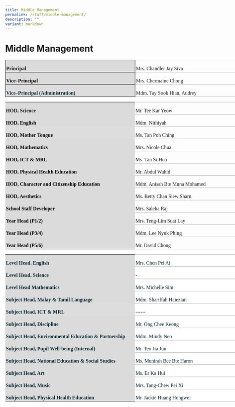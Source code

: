 ```yaml
---
title: Middle Management
permalink: /staff/middle-management/
description: ""
variant: markdown
---
```

# Middle Management

<table style="width:604.0pt;border-collapse:collapse;border:none;mso-border-alt:solid #AAAAAA .75pt;
 mso-yfti-tbllook:1184;mso-padding-alt:0in 0in 0in 0in" width="805" cellpadding="0" cellspacing="0" border="1" class="MsoNormalTable"><tbody><tr style="mso-yfti-irow:0;mso-yfti-firstrow:yes"><td style="width:310.1pt;border:solid windowtext 1.0pt;mso-border-alt:
  solid windowtext .5pt;background:#DBDBDB;padding:1.5pt 1.5pt 1.5pt 1.5pt" width="413"><p style="margin-bottom:0in;line-height:normal" class="MsoNormal"><b><span style="font-size:12.0pt;font-family:&quot;Times New Roman&quot;,serif;mso-fareast-font-family:
  &quot;Times New Roman&quot;">Principal</span></b><span style="font-size:12.0pt;
  font-family:&quot;Times New Roman&quot;,serif;mso-fareast-font-family:&quot;Times New Roman&quot;"></span></p></td><td style="width:293.9pt;border:solid #AAAAAA 1.0pt;border-left:
  none;mso-border-left-alt:solid windowtext .5pt;mso-border-alt:solid #AAAAAA .75pt;
  mso-border-left-alt:solid windowtext .5pt;padding:1.5pt 1.5pt 1.5pt 1.5pt" width="392"><p style="margin-bottom:0in;line-height:normal" class="MsoNormal"><span style="font-size:12.0pt;font-family:&quot;Times New Roman&quot;,serif;mso-fareast-font-family:
  &quot;Times New Roman&quot;">Mrs. Chandler Jay Siva</span></p></td></tr><tr style="mso-yfti-irow:1"><td style="width:310.1pt;border:solid windowtext 1.0pt;border-top:
  none;mso-border-top-alt:solid windowtext .5pt;mso-border-alt:solid windowtext .5pt;
  background:#DBDBDB;padding:1.5pt 1.5pt 1.5pt 1.5pt" width="413"><p style="margin-bottom:0in;line-height:normal" class="MsoNormal"><b><span style="font-size:12.0pt;font-family:&quot;Times New Roman&quot;,serif;mso-fareast-font-family:
  &quot;Times New Roman&quot;;color:black;mso-color-alt:windowtext">Vice–Principal</span></b><span style="font-size:12.0pt;font-family:&quot;Times New Roman&quot;,serif;mso-fareast-font-family:
  &quot;Times New Roman&quot;"></span></p></td><td style="width:293.9pt;border-top:none;border-left:none;
  border-bottom:solid #AAAAAA 1.0pt;border-right:solid #AAAAAA 1.0pt;
  mso-border-top-alt:solid #AAAAAA .75pt;mso-border-left-alt:solid windowtext .5pt;
  mso-border-alt:solid #AAAAAA .75pt;mso-border-left-alt:solid windowtext .5pt;
  padding:1.5pt 1.5pt 1.5pt 1.5pt" width="392"><p style="margin-bottom:0in;line-height:normal" class="MsoNormal"><span style="font-size:12.0pt;font-family:&quot;Times New Roman&quot;,serif;mso-fareast-font-family:
  &quot;Times New Roman&quot;">Mrs. Chermaine Chong</span></p></td></tr><tr style="mso-yfti-irow:2;mso-yfti-lastrow:yes"><td style="width:310.1pt;border:solid windowtext 1.0pt;border-top:
  none;mso-border-top-alt:solid windowtext .5pt;mso-border-alt:solid windowtext .5pt;
  background:#DDDDDD;padding:1.5pt 1.5pt 1.5pt 1.5pt" width="413"><p style="margin-bottom:0in;line-height:normal" class="MsoNormal"><b><span style="font-size:12.0pt;font-family:&quot;Times New Roman&quot;,serif;mso-fareast-font-family:
  &quot;Times New Roman&quot;;color:#0C2733">Vice–Principal (Administration)</span></b><b><span style="font-size:12.0pt;font-family:&quot;Times New Roman&quot;,serif;mso-fareast-font-family:
  &quot;Times New Roman&quot;;color:#666666"></span></b></p></td><td style="width:293.9pt;border-top:none;border-left:none;
  border-bottom:solid #AAAAAA 1.0pt;border-right:solid #AAAAAA 1.0pt;
  mso-border-top-alt:solid #AAAAAA .75pt;mso-border-left-alt:solid windowtext .5pt;
  mso-border-alt:solid #AAAAAA .75pt;mso-border-left-alt:solid windowtext .5pt;
  padding:1.5pt 1.5pt 1.5pt 1.5pt" width="392"><p style="margin-bottom:0in;line-height:normal" class="MsoNormal"><span style="font-size:12.0pt;font-family:&quot;Times New Roman&quot;,serif;mso-fareast-font-family:
  &quot;Times New Roman&quot;">Mdm. Tay Sook Hian, Audrey&nbsp;</span></p></td></tr></tbody></table>

<table style="width:592.5pt;border-collapse:collapse;border:none;mso-border-alt:solid #AAAAAA .75pt;
 mso-yfti-tbllook:1184;mso-padding-alt:0in 0in 0in 0in" width="790" cellpadding="0" cellspacing="0" border="1" class="MsoNormalTable"><tbody><tr style="mso-yfti-irow:0;mso-yfti-firstrow:yes"><td style="width:310.1pt;border:none;background:#DBDBDB;padding:
  1.5pt 1.5pt 1.5pt 1.5pt" width="413"><p style="margin-bottom:0in;line-height:normal" class="MsoNormal"><b><span style="font-size:12.0pt;font-family:&quot;Times New Roman&quot;,serif;mso-fareast-font-family:
  &quot;Times New Roman&quot;">HOD, Science</span></b><span style="font-size:12.0pt;
  font-family:&quot;Times New Roman&quot;,serif;mso-fareast-font-family:&quot;Times New Roman&quot;"></span></p></td><td style="width:282.4pt;border:solid #AAAAAA 1.0pt;border-left:
  none;mso-border-top-alt:solid #AAAAAA .75pt;mso-border-bottom-alt:solid #AAAAAA .75pt;
  mso-border-right-alt:solid #AAAAAA .75pt;padding:1.5pt 1.5pt 1.5pt 1.5pt" width="377"><p style="margin-bottom:0in;line-height:normal" class="MsoNormal"><span style="font-size:12.0pt;font-family:&quot;Times New Roman&quot;,serif;mso-fareast-font-family:
  &quot;Times New Roman&quot;">Mr. Tee Kar Yeow</span></p></td></tr><tr style="mso-yfti-irow:1"><td style="width:310.1pt;border:none;background:#DBDBDB;padding:
  1.5pt 1.5pt 1.5pt 1.5pt" width="413"><p style="margin-bottom:0in;line-height:normal" class="MsoNormal"><b><span style="font-size:12.0pt;font-family:&quot;Times New Roman&quot;,serif;mso-fareast-font-family:
  &quot;Times New Roman&quot;;color:black;mso-color-alt:windowtext">HOD, English</span></b><span style="font-size:12.0pt;font-family:&quot;Times New Roman&quot;,serif;mso-fareast-font-family:
  &quot;Times New Roman&quot;"></span></p></td><td style="width:282.4pt;border-top:none;border-left:none;
  border-bottom:solid #AAAAAA 1.0pt;border-right:solid #AAAAAA 1.0pt;
  mso-border-top-alt:solid #AAAAAA .75pt;mso-border-top-alt:solid #AAAAAA .75pt;
  mso-border-bottom-alt:solid #AAAAAA .75pt;mso-border-right-alt:solid #AAAAAA .75pt;
  padding:1.5pt 1.5pt 1.5pt 1.5pt" width="377"><p style="margin-bottom:0in;line-height:normal" class="MsoNormal"><span style="font-size:12.0pt;font-family:&quot;Times New Roman&quot;,serif;mso-fareast-font-family:
  &quot;Times New Roman&quot;">Mdm. Nithiyah</span></p></td></tr><tr style="mso-yfti-irow:2"><td style="width:310.1pt;border:none;background:#DDDDDD;padding:
  1.5pt 1.5pt 1.5pt 1.5pt" width="413"><p style="margin-bottom:0in;line-height:normal" class="MsoNormal"><b><span style="font-size:12.0pt;font-family:&quot;Times New Roman&quot;,serif;mso-fareast-font-family:
  &quot;Times New Roman&quot;;color:black">HOD, Mother Tongue</span></b><b><span style="font-size:12.0pt;font-family:&quot;Times New Roman&quot;,serif;mso-fareast-font-family:
  &quot;Times New Roman&quot;;color:#666666">&nbsp;</span></b></p></td><td style="width:282.4pt;border-top:none;border-left:none;
  border-bottom:solid #AAAAAA 1.0pt;border-right:solid #AAAAAA 1.0pt;
  mso-border-top-alt:solid #AAAAAA .75pt;mso-border-top-alt:solid #AAAAAA .75pt;
  mso-border-bottom-alt:solid #AAAAAA .75pt;mso-border-right-alt:solid #AAAAAA .75pt;
  padding:1.5pt 1.5pt 1.5pt 1.5pt" width="377"><p style="margin-bottom:0in;line-height:normal" class="MsoNormal"><span style="font-size:12.0pt;font-family:&quot;Times New Roman&quot;,serif;mso-fareast-font-family:
  &quot;Times New Roman&quot;">Ms. Tan Poh Ching&nbsp;</span></p></td></tr><tr style="mso-yfti-irow:3"><td style="width:310.1pt;border:none;background:#DBDBDB;padding:
  1.5pt 1.5pt 1.5pt 1.5pt" width="413"><p style="margin-bottom:0in;line-height:normal" class="MsoNormal"><b><span style="font-size:12.0pt;font-family:&quot;Times New Roman&quot;,serif;mso-fareast-font-family:
  &quot;Times New Roman&quot;;color:black;mso-color-alt:windowtext">HOD, Mathematics</span></b><span style="font-size:12.0pt;font-family:&quot;Times New Roman&quot;,serif;mso-fareast-font-family:
  &quot;Times New Roman&quot;"></span></p></td><td style="width:282.4pt;border-top:none;border-left:none;
  border-bottom:solid #AAAAAA 1.0pt;border-right:solid #AAAAAA 1.0pt;
  mso-border-top-alt:solid #AAAAAA .75pt;mso-border-top-alt:solid #AAAAAA .75pt;
  mso-border-bottom-alt:solid #AAAAAA .75pt;mso-border-right-alt:solid #AAAAAA .75pt;
  padding:1.5pt 1.5pt 1.5pt 1.5pt" width="377"><p style="margin-bottom:0in;line-height:normal" class="MsoNormal"><span style="font-size:12.0pt;font-family:&quot;Times New Roman&quot;,serif;mso-fareast-font-family:
  &quot;Times New Roman&quot;">Mrs. Nicole Chua</span></p></td></tr><tr style="mso-yfti-irow:4"><td style="width:310.1pt;border:none;background:#DBDBDB;padding:
  1.5pt 1.5pt 1.5pt 1.5pt" width="413"><p style="margin-bottom:0in;line-height:normal" class="MsoNormal"><b><span style="font-size:12.0pt;font-family:&quot;Times New Roman&quot;,serif;mso-fareast-font-family:
  &quot;Times New Roman&quot;;color:black;mso-color-alt:windowtext">HOD, ICT &amp; MRL</span></b><span style="font-size:12.0pt;font-family:&quot;Times New Roman&quot;,serif;mso-fareast-font-family:
  &quot;Times New Roman&quot;"></span></p></td><td style="width:282.4pt;border-top:none;border-left:none;
  border-bottom:solid #AAAAAA 1.0pt;border-right:solid #AAAAAA 1.0pt;
  mso-border-top-alt:solid #AAAAAA .75pt;mso-border-top-alt:solid #AAAAAA .75pt;
  mso-border-bottom-alt:solid #AAAAAA .75pt;mso-border-right-alt:solid #AAAAAA .75pt;
  padding:1.5pt 1.5pt 1.5pt 1.5pt" width="377"><p style="margin-bottom:0in;line-height:normal" class="MsoNormal"><span style="font-size:12.0pt;font-family:&quot;Times New Roman&quot;,serif;mso-fareast-font-family:
  &quot;Times New Roman&quot;">Ms. Tan Si Hua</span></p></td></tr><tr style="mso-yfti-irow:5"><td style="width:310.1pt;border:none;background:#DBDBDB;padding:
  1.5pt 1.5pt 1.5pt 1.5pt" width="413"><p style="margin-bottom:0in;line-height:normal" class="MsoNormal"><b><span style="font-size:12.0pt;font-family:&quot;Times New Roman&quot;,serif;mso-fareast-font-family:
  &quot;Times New Roman&quot;;color:black;mso-color-alt:windowtext">HOD, Physical Health Education</span></b><span style="font-size:12.0pt;font-family:&quot;Times New Roman&quot;,serif;
  mso-fareast-font-family:&quot;Times New Roman&quot;"></span></p></td><td style="width:282.4pt;border-top:none;border-left:none;
  border-bottom:solid #AAAAAA 1.0pt;border-right:solid #AAAAAA 1.0pt;
  mso-border-top-alt:solid #AAAAAA .75pt;mso-border-top-alt:solid #AAAAAA .75pt;
  mso-border-bottom-alt:solid #AAAAAA .75pt;mso-border-right-alt:solid #AAAAAA .75pt;
  padding:1.5pt 1.5pt 1.5pt 1.5pt" width="377"><p style="margin-bottom:0in;line-height:normal" class="MsoNormal"><span style="font-size:12.0pt;font-family:&quot;Times New Roman&quot;,serif;mso-fareast-font-family:
  &quot;Times New Roman&quot;">Mr. Abdul Wahid</span></p></td></tr><tr style="mso-yfti-irow:6"><td style="width:310.1pt;border:none;background:#DBDBDB;padding:
  1.5pt 1.5pt 1.5pt 1.5pt" width="413"><p style="margin-bottom:0in;line-height:normal" class="MsoNormal"><b><span style="font-size:12.0pt;font-family:&quot;Times New Roman&quot;,serif;mso-fareast-font-family:
  &quot;Times New Roman&quot;;color:black;mso-color-alt:windowtext">HOD, Character and Citizenship Education</span></b><span style="font-size:12.0pt;font-family:
  &quot;Times New Roman&quot;,serif;mso-fareast-font-family:&quot;Times New Roman&quot;"></span></p></td><td style="width:282.4pt;border-top:none;border-left:none;
  border-bottom:solid #AAAAAA 1.0pt;border-right:solid #AAAAAA 1.0pt;
  mso-border-top-alt:solid #AAAAAA .75pt;mso-border-top-alt:solid #AAAAAA .75pt;
  mso-border-bottom-alt:solid #AAAAAA .75pt;mso-border-right-alt:solid #AAAAAA .75pt;
  padding:1.5pt 1.5pt 1.5pt 1.5pt" width="377"><p style="margin-bottom:0in;line-height:normal" class="MsoNormal"><span style="font-size:12.0pt;font-family:&quot;Times New Roman&quot;,serif;mso-fareast-font-family:
  &quot;Times New Roman&quot;">Mdm. Anisah Bte Muna Mohamed</span></p></td></tr><tr style="mso-yfti-irow:7"><td style="width:310.1pt;border:none;background:#DBDBDB;padding:
  1.5pt 1.5pt 1.5pt 1.5pt" width="413"><p style="margin-bottom:0in;line-height:normal" class="MsoNormal"><b><span style="font-size:12.0pt;font-family:&quot;Times New Roman&quot;,serif;mso-fareast-font-family:
  &quot;Times New Roman&quot;;color:black;mso-color-alt:windowtext">HOD, Aesthetics</span></b><span style="font-size:12.0pt;font-family:&quot;Times New Roman&quot;,serif;mso-fareast-font-family:
  &quot;Times New Roman&quot;"></span></p></td><td style="width:282.4pt;border-top:none;border-left:none;
  border-bottom:solid #AAAAAA 1.0pt;border-right:solid #AAAAAA 1.0pt;
  mso-border-top-alt:solid #AAAAAA .75pt;mso-border-top-alt:solid #AAAAAA .75pt;
  mso-border-bottom-alt:solid #AAAAAA .75pt;mso-border-right-alt:solid #AAAAAA .75pt;
  padding:1.5pt 1.5pt 1.5pt 1.5pt" width="377"><p style="margin-bottom:0in;line-height:normal" class="MsoNormal"><span style="font-size:12.0pt;font-family:&quot;Times New Roman&quot;,serif;mso-fareast-font-family:
  &quot;Times New Roman&quot;">Ms. Betty Chan Siew Sharn</span></p></td></tr><tr style="mso-yfti-irow:8"><td style="width:310.1pt;border:none;background:#DBDBDB;padding:
  1.5pt 1.5pt 1.5pt 1.5pt" width="413"><p style="margin-bottom:0in;line-height:normal" class="MsoNormal"><b><span style="font-size:12.0pt;font-family:&quot;Times New Roman&quot;,serif;mso-fareast-font-family:
  &quot;Times New Roman&quot;;color:black;mso-color-alt:windowtext">School Staff Developer</span></b><span style="font-size:12.0pt;font-family:&quot;Times New Roman&quot;,serif;
  mso-fareast-font-family:&quot;Times New Roman&quot;"></span></p></td><td style="width:282.4pt;border-top:none;border-left:none;
  border-bottom:solid #AAAAAA 1.0pt;border-right:solid #AAAAAA 1.0pt;
  mso-border-top-alt:solid #AAAAAA .75pt;mso-border-top-alt:solid #AAAAAA .75pt;
  mso-border-bottom-alt:solid #AAAAAA .75pt;mso-border-right-alt:solid #AAAAAA .75pt;
  padding:1.5pt 1.5pt 1.5pt 1.5pt" width="377"><p style="margin-bottom:0in;line-height:normal" class="MsoNormal"><span style="font-size:12.0pt;font-family:&quot;Times New Roman&quot;,serif;mso-fareast-font-family:
  &quot;Times New Roman&quot;">Mrs. Saleha Raj</span></p></td></tr><tr style="mso-yfti-irow:9"><td style="width:310.1pt;border:none;background:#DBDBDB;padding:
  1.5pt 1.5pt 1.5pt 1.5pt" width="413"><p style="margin-bottom:0in;line-height:normal" class="MsoNormal"><b><span style="font-size:12.0pt;font-family:&quot;Times New Roman&quot;,serif;mso-fareast-font-family:
  &quot;Times New Roman&quot;;color:black;mso-color-alt:windowtext">Year Head (P1/2)</span></b><span style="font-size:12.0pt;font-family:&quot;Times New Roman&quot;,serif;mso-fareast-font-family:
  &quot;Times New Roman&quot;"></span></p></td><td style="width:282.4pt;border-top:none;border-left:none;
  border-bottom:solid #AAAAAA 1.0pt;border-right:solid #AAAAAA 1.0pt;
  mso-border-top-alt:solid #AAAAAA .75pt;mso-border-top-alt:solid #AAAAAA .75pt;
  mso-border-bottom-alt:solid #AAAAAA .75pt;mso-border-right-alt:solid #AAAAAA .75pt;
  padding:1.5pt 1.5pt 1.5pt 1.5pt" width="377"><p style="margin-bottom:0in;line-height:normal" class="MsoNormal"><span style="font-size:12.0pt;font-family:&quot;Times New Roman&quot;,serif;mso-fareast-font-family:
  &quot;Times New Roman&quot;">Mrs. Teng-Lim Suat Lay</span></p></td></tr><tr style="mso-yfti-irow:10"><td style="width:310.1pt;border:none;background:#DBDBDB;padding:
  1.5pt 1.5pt 1.5pt 1.5pt" width="413"><p style="margin-bottom:0in;line-height:normal" class="MsoNormal"><b><span style="font-size:12.0pt;font-family:&quot;Times New Roman&quot;,serif;mso-fareast-font-family:
  &quot;Times New Roman&quot;;color:black;mso-color-alt:windowtext">Year Head (P3/4)</span></b><span style="font-size:12.0pt;font-family:&quot;Times New Roman&quot;,serif;mso-fareast-font-family:
  &quot;Times New Roman&quot;"></span></p></td><td style="width:282.4pt;border-top:none;border-left:none;
  border-bottom:solid #AAAAAA 1.0pt;border-right:solid #AAAAAA 1.0pt;
  mso-border-top-alt:solid #AAAAAA .75pt;mso-border-top-alt:solid #AAAAAA .75pt;
  mso-border-bottom-alt:solid #AAAAAA .75pt;mso-border-right-alt:solid #AAAAAA .75pt;
  padding:1.5pt 1.5pt 1.5pt 1.5pt" width="377"><p style="margin-bottom:0in;line-height:normal" class="MsoNormal"><span style="font-size:12.0pt;font-family:&quot;Times New Roman&quot;,serif;mso-fareast-font-family:
  &quot;Times New Roman&quot;">Mdm. Lee Nyuk Phing</span></p></td></tr><tr style="mso-yfti-irow:11;mso-yfti-lastrow:yes"><td style="width:310.1pt;border:none;background:#DBDBDB;padding:
  1.5pt 1.5pt 1.5pt 1.5pt" width="413"><p style="margin-bottom:0in;line-height:normal" class="MsoNormal"><b><span style="font-size:12.0pt;font-family:&quot;Times New Roman&quot;,serif;mso-fareast-font-family:
  &quot;Times New Roman&quot;;color:black;mso-color-alt:windowtext">Year Head (P5/6)</span></b><span style="font-size:12.0pt;font-family:&quot;Times New Roman&quot;,serif;mso-fareast-font-family:
  &quot;Times New Roman&quot;"></span></p></td><td style="width:282.4pt;border-top:none;border-left:none;
  border-bottom:solid #AAAAAA 1.0pt;border-right:solid #AAAAAA 1.0pt;
  mso-border-top-alt:solid #AAAAAA .75pt;mso-border-top-alt:solid #AAAAAA .75pt;
  mso-border-bottom-alt:solid #AAAAAA .75pt;mso-border-right-alt:solid #AAAAAA .75pt;
  padding:1.5pt 1.5pt 1.5pt 1.5pt" width="377"><p style="margin-bottom:0in;line-height:normal" class="MsoNormal"><span style="font-size:12.0pt;font-family:&quot;Times New Roman&quot;,serif;mso-fareast-font-family:
  &quot;Times New Roman&quot;">Mr. David Chong</span></p></td></tr></tbody></table>

<table style="width:597.0pt;background:#ECECEC;border-collapse:collapse;mso-yfti-tbllook:
 1184;mso-padding-alt:0in 0in 0in 0in" width="796" cellpadding="0" cellspacing="0" border="0" class="MsoNormalTable"><tbody><tr style="mso-yfti-irow:0;mso-yfti-firstrow:yes"><td style="width:310.0pt;background:#DBDBDB;padding:1.5pt 1.5pt 1.5pt 1.5pt" width="413"><p style="margin-bottom:0in;line-height:normal" class="MsoNormal"><b><span style="font-size:12.0pt;font-family:&quot;Catamaran&quot;,serif;mso-fareast-font-family:
  &quot;Times New Roman&quot;;mso-bidi-font-family:&quot;Open Sans&quot;;color:#0C2733">Level Head, English</span></b><span style="font-size:12.0pt;font-family:&quot;Open Sans&quot;,sans-serif;
  mso-fareast-font-family:&quot;Times New Roman&quot;;color:#0C2733"></span></p></td><td style="width:287.0pt;border:solid #AAAAAA 1.0pt;border-left:
  none;background:white;mso-background-themecolor:background1;padding:1.5pt 1.5pt 1.5pt 1.5pt" width="383"><p style="margin-bottom:0in;line-height:normal" class="MsoNormal"><span style="font-size:12.0pt;font-family:&quot;Catamaran&quot;,serif;mso-fareast-font-family:
  &quot;Times New Roman&quot;;mso-bidi-font-family:&quot;Open Sans&quot;;color:#0C2733">Mrs. Chen Pei Ai</span><span style="font-size:12.0pt;font-family:&quot;Open Sans&quot;,sans-serif;
  mso-fareast-font-family:&quot;Times New Roman&quot;;color:#0C2733"></span></p></td></tr><tr style="mso-yfti-irow:1"><td style="width:310.0pt;background:#DBDBDB;padding:1.5pt 1.5pt 1.5pt 1.5pt" width="413"><p style="margin-bottom:0in;line-height:normal" class="MsoNormal"><b><span style="font-size:12.0pt;font-family:&quot;Catamaran&quot;,serif;mso-fareast-font-family:
  &quot;Times New Roman&quot;;mso-bidi-font-family:&quot;Open Sans&quot;;color:#0C2733">Level Head, Science</span></b><span style="font-size:12.0pt;font-family:&quot;Open Sans&quot;,sans-serif;
  mso-fareast-font-family:&quot;Times New Roman&quot;;color:#0C2733"></span></p></td><td style="width:287.0pt;border-top:none;border-left:none;
  border-bottom:solid #AAAAAA 1.0pt;border-right:solid #AAAAAA 1.0pt;
  background:white;mso-background-themecolor:background1;padding:1.5pt 1.5pt 1.5pt 1.5pt" width="383"><p style="margin-bottom:0in;line-height:normal" class="MsoNormal"><span style="font-size:12.0pt;font-family:&quot;Catamaran&quot;,serif;mso-fareast-font-family:
  &quot;Times New Roman&quot;;mso-bidi-font-family:&quot;Open Sans&quot;;color:#0C2733">-</span><span style="font-size:12.0pt;font-family:&quot;Open Sans&quot;,sans-serif;mso-fareast-font-family:
  &quot;Times New Roman&quot;;color:#0C2733"></span></p></td></tr><tr style="mso-yfti-irow:2"><td style="width:310.0pt;background:#DBDBDB;padding:1.5pt 1.5pt 1.5pt 1.5pt" width="413"><p style="margin-bottom:0in;line-height:normal" class="MsoNormal"><b><span style="font-size:12.0pt;font-family:&quot;Catamaran&quot;,serif;mso-fareast-font-family:
  &quot;Times New Roman&quot;;mso-bidi-font-family:&quot;Open Sans&quot;;color:#0C2733">Level Head Mathematics</span></b><span style="font-size:12.0pt;font-family:&quot;Open Sans&quot;,sans-serif;
  mso-fareast-font-family:&quot;Times New Roman&quot;;color:#0C2733"></span></p></td><td style="width:287.0pt;border-top:none;border-left:none;
  border-bottom:solid #AAAAAA 1.0pt;border-right:solid #AAAAAA 1.0pt;
  background:white;mso-background-themecolor:background1;padding:1.5pt 1.5pt 1.5pt 1.5pt" width="383"><p style="margin-bottom:0in;line-height:normal" class="MsoNormal"><span style="font-size:12.0pt;font-family:&quot;Catamaran&quot;,serif;mso-fareast-font-family:
  &quot;Times New Roman&quot;;mso-bidi-font-family:&quot;Open Sans&quot;;color:#0C2733">Mrs. Michelle Sim</span><span style="font-size:12.0pt;font-family:&quot;Open Sans&quot;,sans-serif;
  mso-fareast-font-family:&quot;Times New Roman&quot;;color:#0C2733"></span></p></td></tr><tr style="mso-yfti-irow:4"><td style="width:310.0pt;background:#DBDBDB;padding:1.5pt 1.5pt 1.5pt 1.5pt" width="413"><p style="margin-bottom:0in;line-height:normal" class="MsoNormal"><b><span style="font-size:12.0pt;font-family:&quot;Catamaran&quot;,serif;mso-fareast-font-family:
  &quot;Times New Roman&quot;;mso-bidi-font-family:&quot;Open Sans&quot;;color:#0C2733">Subject Head, Malay &amp; Tamil Language</span></b><span style="font-size:12.0pt;
  font-family:&quot;Open Sans&quot;,sans-serif;mso-fareast-font-family:&quot;Times New Roman&quot;;
  color:#0C2733"></span></p></td><td style="width:287.0pt;border-top:none;border-left:none;
  border-bottom:solid #AAAAAA 1.0pt;border-right:solid #AAAAAA 1.0pt;
  background:white;mso-background-themecolor:background1;padding:1.5pt 1.5pt 1.5pt 1.5pt" width="383"><p style="margin-bottom:0in;line-height:normal" class="MsoNormal"><span style="font-size:12.0pt;font-family:&quot;Catamaran&quot;,serif;mso-fareast-font-family:
  &quot;Times New Roman&quot;;mso-bidi-font-family:&quot;Open Sans&quot;;color:#0C2733">Mdm. Shariffah Haiezian</span><span style="font-size:12.0pt;font-family:&quot;Open Sans&quot;,sans-serif;
  mso-fareast-font-family:&quot;Times New Roman&quot;;color:#0C2733"></span></p></td></tr><tr style="mso-yfti-irow:5"><td style="width:310.0pt;background:#DDDDDD;padding:1.5pt 1.5pt 1.5pt 1.5pt" width="413"><p style="margin-bottom:0in;line-height:normal" class="MsoNormal"><b><span style="font-size:12.0pt;font-family:&quot;Catamaran&quot;,serif;mso-fareast-font-family:
  &quot;Times New Roman&quot;;mso-bidi-font-family:&quot;Open Sans&quot;;color:#0C2733">Subject Head, ICT &amp; MRL</span></b><span style="font-size:12.0pt;font-family:&quot;Open Sans&quot;,sans-serif;
  mso-fareast-font-family:&quot;Times New Roman&quot;;color:#0C2733"></span></p></td><td style="width:287.0pt;border-top:none;border-left:none;
  border-bottom:solid #AAAAAA 1.0pt;border-right:solid #AAAAAA 1.0pt;
  background:white;mso-background-themecolor:background1;padding:1.5pt 1.5pt 1.5pt 1.5pt" width="383"><p style="margin-bottom:0in;line-height:normal" class="MsoNormal"><span style="font-size:12.0pt;font-family:&quot;Catamaran&quot;,serif;mso-fareast-font-family:
  &quot;Times New Roman&quot;;mso-bidi-font-family:&quot;Open Sans&quot;;color:#0C2733">------</span><span style="font-size:12.0pt;font-family:&quot;Open Sans&quot;,sans-serif;
  mso-fareast-font-family:&quot;Times New Roman&quot;;color:#0C2733"></span></p></td></tr><tr style="mso-yfti-irow:6"><td style="width:310.0pt;background:#DBDBDB;padding:1.5pt 1.5pt 1.5pt 1.5pt" width="413"><p style="margin-bottom:0in;line-height:normal" class="MsoNormal"><b><span style="font-size:12.0pt;font-family:&quot;Catamaran&quot;,serif;mso-fareast-font-family:
  &quot;Times New Roman&quot;;mso-bidi-font-family:&quot;Open Sans&quot;;color:#0C2733">Subject Head, Discipline</span></b><span style="font-size:12.0pt;font-family:&quot;Open Sans&quot;,sans-serif;
  mso-fareast-font-family:&quot;Times New Roman&quot;;color:#0C2733"></span></p></td><td style="width:287.0pt;border-top:none;border-left:none;
  border-bottom:solid #AAAAAA 1.0pt;border-right:solid #AAAAAA 1.0pt;
  background:white;mso-background-themecolor:background1;padding:1.5pt 1.5pt 1.5pt 1.5pt" width="383"><p style="margin-bottom:0in;line-height:normal" class="MsoNormal"><span style="font-size:12.0pt;font-family:&quot;Catamaran&quot;,serif;mso-fareast-font-family:
  &quot;Times New Roman&quot;;mso-bidi-font-family:&quot;Open Sans&quot;;color:#0C2733">Mr. Ong Chee Keong</span><span style="font-size:12.0pt;font-family:&quot;Open Sans&quot;,sans-serif;
  mso-fareast-font-family:&quot;Times New Roman&quot;;color:#0C2733"></span></p></td></tr><tr style="mso-yfti-irow:7"><td style="width:310.0pt;background:#DBDBDB;padding:1.5pt 1.5pt 1.5pt 1.5pt" width="413"><p style="margin-bottom:0in;line-height:normal" class="MsoNormal"><b><span style="font-size:12.0pt;font-family:&quot;Catamaran&quot;,serif;mso-fareast-font-family:
  &quot;Times New Roman&quot;;mso-bidi-font-family:&quot;Open Sans&quot;;color:#0C2733">Subject Head, Environmental Education &amp; Partnership</span></b><span style="font-size:12.0pt;font-family:&quot;Open Sans&quot;,sans-serif;mso-fareast-font-family:
  &quot;Times New Roman&quot;;color:#0C2733"></span></p></td><td style="width:287.0pt;border-top:none;border-left:none;
  border-bottom:solid #AAAAAA 1.0pt;border-right:solid #AAAAAA 1.0pt;
  background:white;mso-background-themecolor:background1;padding:1.5pt 1.5pt 1.5pt 1.5pt" width="383"><p style="margin-bottom:0in;line-height:normal" class="MsoNormal"><span style="font-size:12.0pt;font-family:&quot;Catamaran&quot;,serif;mso-fareast-font-family:
  &quot;Times New Roman&quot;;mso-bidi-font-family:&quot;Open Sans&quot;;color:#0C2733">Mdm. Mindy Neo</span><span style="font-size:12.0pt;font-family:&quot;Open Sans&quot;,sans-serif;
  mso-fareast-font-family:&quot;Times New Roman&quot;;color:#0C2733"></span></p></td></tr><tr style="mso-yfti-irow:8"><td style="width:310.0pt;background:#DBDBDB;padding:1.5pt 1.5pt 1.5pt 1.5pt" width="413"><p style="margin-bottom:0in;line-height:normal" class="MsoNormal"><b><span style="font-size:12.0pt;font-family:&quot;Catamaran&quot;,serif;mso-fareast-font-family:
  &quot;Times New Roman&quot;;mso-bidi-font-family:&quot;Open Sans&quot;;color:#0C2733">Subject Head, Pupil Well-being (Internal)</span></b><span style="font-size:12.0pt;font-family:
  &quot;Open Sans&quot;,sans-serif;mso-fareast-font-family:&quot;Times New Roman&quot;;color:#0C2733"></span></p></td><td style="width:287.0pt;border-top:none;border-left:none;
  border-bottom:solid #AAAAAA 1.0pt;border-right:solid #AAAAAA 1.0pt;
  background:white;mso-background-themecolor:background1;padding:1.5pt 1.5pt 1.5pt 1.5pt" width="383"><p style="margin-bottom:0in;line-height:normal" class="MsoNormal"><span style="font-size:12.0pt;font-family:&quot;Catamaran&quot;,serif;mso-fareast-font-family:
  &quot;Times New Roman&quot;;mso-bidi-font-family:&quot;Open Sans&quot;;color:#0C2733">Mr. Teo Jia Jun</span><span style="font-size:12.0pt;font-family:&quot;Open Sans&quot;,sans-serif;
  mso-fareast-font-family:&quot;Times New Roman&quot;;color:#0C2733"></span></p></td></tr><tr style="mso-yfti-irow:9"><td style="width:310.0pt;background:#DBDBDB;padding:1.5pt 1.5pt 1.5pt 1.5pt" width="413"><p style="margin-bottom:0in;line-height:normal" class="MsoNormal"><b><span style="font-size:12.0pt;font-family:&quot;Catamaran&quot;,serif;mso-fareast-font-family:
  &quot;Times New Roman&quot;;mso-bidi-font-family:&quot;Open Sans&quot;;color:#0C2733">Subject Head, National Education &amp; Social Studies</span></b><span style="font-size:12.0pt;font-family:&quot;Open Sans&quot;,sans-serif;mso-fareast-font-family:
  &quot;Times New Roman&quot;;color:#0C2733"></span></p></td><td style="width:287.0pt;border-top:none;border-left:none;
  border-bottom:solid #AAAAAA 1.0pt;border-right:solid #AAAAAA 1.0pt;
  background:white;mso-background-themecolor:background1;padding:1.5pt 1.5pt 1.5pt 1.5pt" width="383"><p style="margin-bottom:0in;line-height:normal" class="MsoNormal"><span style="font-size:12.0pt;font-family:&quot;Catamaran&quot;,serif;mso-fareast-font-family:
  &quot;Times New Roman&quot;;mso-bidi-font-family:&quot;Open Sans&quot;;color:#0C2733">Ms. Munirah Bee Bte Haron</span><span style="font-size:12.0pt;font-family:&quot;Open Sans&quot;,sans-serif;
  mso-fareast-font-family:&quot;Times New Roman&quot;;color:#0C2733"></span></p></td></tr><tr style="mso-yfti-irow:10"><td style="width:310.0pt;background:#DBDBDB;padding:1.5pt 1.5pt 1.5pt 1.5pt" width="413"><p style="margin-bottom:0in;line-height:normal" class="MsoNormal"><b><span style="font-size:12.0pt;font-family:&quot;Catamaran&quot;,serif;mso-fareast-font-family:
  &quot;Times New Roman&quot;;mso-bidi-font-family:&quot;Open Sans&quot;;color:#0C2733">Subject Head, Art</span></b><span style="font-size:12.0pt;font-family:&quot;Open Sans&quot;,sans-serif;
  mso-fareast-font-family:&quot;Times New Roman&quot;;color:#0C2733"></span></p></td><td style="width:287.0pt;border-top:none;border-left:none;
  border-bottom:solid #AAAAAA 1.0pt;border-right:solid #AAAAAA 1.0pt;
  background:white;mso-background-themecolor:background1;padding:1.5pt 1.5pt 1.5pt 1.5pt" width="383"><p style="margin-bottom:0in;line-height:normal" class="MsoNormal"><span style="font-size:12.0pt;font-family:&quot;Catamaran&quot;,serif;mso-fareast-font-family:
  &quot;Times New Roman&quot;;mso-bidi-font-family:&quot;Open Sans&quot;;color:#0C2733">Ms. Er Ka Hui</span><span style="font-size:12.0pt;font-family:&quot;Open Sans&quot;,sans-serif;
  mso-fareast-font-family:&quot;Times New Roman&quot;;color:#0C2733"></span></p></td></tr><tr style="mso-yfti-irow:11"><td style="width:310.0pt;background:#DBDBDB;padding:1.5pt 1.5pt 1.5pt 1.5pt" width="413"><p style="margin-bottom:0in;line-height:normal" class="MsoNormal"><b><span style="font-size:12.0pt;font-family:&quot;Catamaran&quot;,serif;mso-fareast-font-family:
  &quot;Times New Roman&quot;;mso-bidi-font-family:&quot;Open Sans&quot;;color:#0C2733">Subject Head, Music</span></b><span style="font-size:12.0pt;font-family:&quot;Open Sans&quot;,sans-serif;
  mso-fareast-font-family:&quot;Times New Roman&quot;;color:#0C2733"></span></p></td><td style="width:287.0pt;border-top:none;border-left:none;
  border-bottom:solid #AAAAAA 1.0pt;border-right:solid #AAAAAA 1.0pt;
  background:white;mso-background-themecolor:background1;padding:1.5pt 1.5pt 1.5pt 1.5pt" width="383"><p style="margin-bottom:0in;line-height:normal" class="MsoNormal"><span style="font-size:12.0pt;font-family:&quot;Catamaran&quot;,serif;mso-fareast-font-family:
  &quot;Times New Roman&quot;;mso-bidi-font-family:&quot;Open Sans&quot;;color:#0C2733">Mrs. Tang-Chew Pei Xi</span><span style="font-size:12.0pt;font-family:&quot;Open Sans&quot;,sans-serif;
  mso-fareast-font-family:&quot;Times New Roman&quot;;color:#0C2733"></span></p></td></tr><tr style="mso-yfti-irow:12;mso-yfti-lastrow:yes"><td style="width:310.0pt;background:#DBDBDB;padding:1.5pt 1.5pt 1.5pt 1.5pt" width="413"><p style="margin-bottom:0in;line-height:normal" class="MsoNormal"><b><span style="font-size:12.0pt;font-family:&quot;Catamaran&quot;,serif;mso-fareast-font-family:
  &quot;Times New Roman&quot;;mso-bidi-font-family:&quot;Open Sans&quot;;color:#0C2733">Subject Head, Physical Health Education</span></b><span style="font-size:12.0pt;
  font-family:&quot;Open Sans&quot;,sans-serif;mso-fareast-font-family:&quot;Times New Roman&quot;;
  color:#0C2733"></span></p></td><td style="width:287.0pt;border-top:none;border-left:none;
  border-bottom:solid #AAAAAA 1.0pt;border-right:solid #AAAAAA 1.0pt;
  background:white;mso-background-themecolor:background1;padding:1.5pt 1.5pt 1.5pt 1.5pt" width="383"><p style="margin-bottom:0in;line-height:normal" class="MsoNormal"><span style="font-size:12.0pt;font-family:&quot;Catamaran&quot;,serif;mso-fareast-font-family:
  &quot;Times New Roman&quot;;mso-bidi-font-family:&quot;Open Sans&quot;;color:#0C2733">Mr. Jackie Huang Hongwei</span><span style="font-size:12.0pt;font-family:&quot;Open Sans&quot;,sans-serif;
  mso-fareast-font-family:&quot;Times New Roman&quot;;color:#0C2733"></span></p></td></tr></tbody></table>